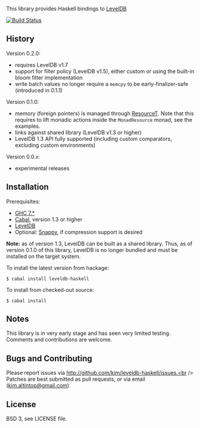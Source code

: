 This library provides Haskell bindings to
[LevelDB](http://leveldb.googlecode.com)

[![Build Status](https://secure.travis-ci.org/kim/leveldb-haskell.png)](http://travis-ci.org/kim/leveldb-haskell)

## History

Version 0.2.0:

* requires LevelDB v1.7
* support for filter policy (LevelDB v1.5), either custom or using the built-in
  bloom filter implementation
* write batch values no longer require a `memcpy` to be early-finalizer-safe
  (introduced in 0.1.1)

Version 0.1.0:

* memory (foreign pointers) is managed through
  [ResourceT](http://hackage.haskell.org/package/resourcet). Note that this
  requires to lift monadic actions inside the `MonadResource` monad, see the
  examples.
* links against shared library (LevelDB v1.3 or higher)
* LevelDB 1.3 API fully supported (including custom comparators, excluding
  custom environments)

Version 0.0.x:

* experimental releases

## Installation

Prerequisites:

* [GHC 7.*](http://www.haskell.org/ghc)
* [Cabal](http://www.haskell.org/cabal), version 1.3 or higher
* [LevelDB](http://code.google.com/p/leveldb)
* Optional: [Snappy](http://code.google.com/p/snappy),
  if compression support is desired

**Note:** as of version 1.3, LevelDB can be built as a shared library. Thus, as
of version 0.1.0 of this library, LevelDB is no longer bundled and must be
installed on the target system.

To install the latest version from hackage:

```shell
$ cabal install leveldb-haskell
```

To install from checked-out source:

```shell
$ cabal install
```

## Notes

This library is in very early stage and has seen very limited testing. Comments
and contributions are welcome.

## Bugs and Contributing

Please report issues via http://github.com/kim/leveldb-haskell/issues.<br />
Patches are best submitted as pull requests, or via email
(kim.altintop@gmail.com).

## License

BSD 3, see LICENSE file.

